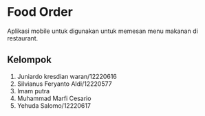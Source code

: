 # Food Order
Aplikasi mobile untuk digunakan untuk memesan menu makanan di restaurant.

## Kelompok
1. Juniardo kresdian waran/12220616
2. Silvianus Feryanto Aldi/12220577
3. Imam putra
4. Muhammad Marfi Cesario
5. Yehuda Salomo/12220617
